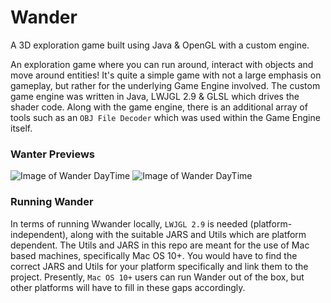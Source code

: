 # Wander
A 3D exploration game built using Java &amp; OpenGL with a custom engine.

An exploration game where you can run around, interact with objects and move around entities! It's quite a simple game with not a large emphasis on gameplay, but rather for the underlying Game Engine involved. The custom game engine was written in Java, LWJGL 2.9 & GLSL which drives the shader code. Along with the game engine, there is an additional array of tools such as an ```OBJ File Decoder``` which was used within the Game Engine itself. 

### Wanter Previews
![Image of Wander DayTime](https://github.com/vrundpat/Wander/blob/main/src/Resources/Screenshots/Day.png)
![Image of Wander DayTime](https://github.com/vrundpat/Wander/blob/main/src/Resources/Screenshots/Night.png)

### Running Wander
In terms of running Wwander locally, ```LWJGL 2.9``` is needed (platform-independent), along with the suitable JARS and Utils which are platform dependent. The Utils and JARS in this repo are meant for the use of Mac based machines, specifically Mac OS 10+. You would have to find the correct JARS and Utils for your platform specifically and link them to the project. Presently, ```Mac OS 10+``` users can run Wander out of the box, but other platforms will have to fill in these gaps accordingly.
